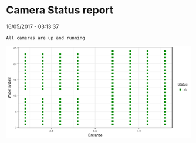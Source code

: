 Camera Status report
================
16/05/2017 - 03:13:37

    All cameras are up and running

![](camreport_files/figure-markdown_github/unnamed-chunk-2-1.png)
